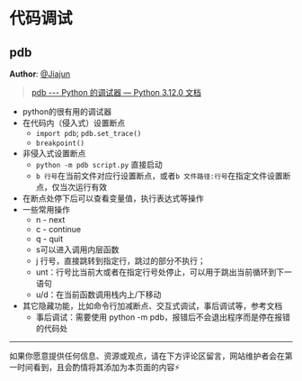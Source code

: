 # 代码调试

## pdb
**Author**: [@Jiajun](https://github.com/Sumsky21)

> [pdb --- Python 的调试器 — Python 3.12.0 文档](https://docs.python.org/zh-cn/3/library/pdb.html)  
- python的很有用的调试器
- 在代码内（侵入式）设置断点
	- `import pdb`; `pdb.set_trace()` 
	- `breakpoint()`  
- 非侵入式设置断点
	- `python -m pdb script.py` 直接启动
	- `b 行号`在当前文件对应行设置断点，或者`b 文件路径:行号`在指定文件设置断点，仅当次运行有效
- 在断点处停下后可以查看变量值，执行表达式等操作
- 一些常用操作  
	- n - next
	- c - continue
	- q - quit
	- s可以进入调用内层函数  
	- j 行号，直接跳转到指定行，跳过的部分不执行；  
	- unt：行号比当前大或者在指定行号处停止，可以用于跳出当前循环到下一语句  
	- u/d：在当前函数调用栈内上/下移动
- 其它隐藏功能，比如命令行加减断点、交互式调试，事后调试等，参考文档
	- 事后调试：需要使用  python -m pdb，报错后不会退出程序而是停在报错的代码处

------
如果你愿意提供任何信息、资源或观点，请在下方评论区留言，网站维护者会在第一时间看到，且会酌情将其添加为本页面的内容⚡️
